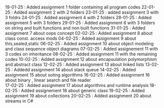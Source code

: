 19-01-25 : Added assignment 1 folder containing all program codes
22-01-25 : Added assignment 2 with 2 folders
23-01-25 : added assignment 3 with 3 foldrs 
24-01-25 : Added assignment 4 with 2 folders
28-01-25 : Added assignment 5 with 3 folders 
29-01-25 : Added assignment 6 with 3 folders on string and built functions and non built functions
31-01-25 : Added assignment 7 about oops concept
02-02-25 : Added assignment 8 about class const. access mods
04-02-25 : Added assignment 9 about this,sealed,static
06-02-25 : Added assignment 10 about object modeling and class sequence object diagrams 
07-02-25 : Added assignement 11 with 3 codes on inheritance
08-02-25 : Added assignment 11 with the remaining codes 
10-02-25 : Added assignment 12 about encapsulation polymorphism and abstract class 
12-02-25 : Added assignment 13 about linked lists
13-02-25 : Addedd assignment 14 about stack queue 
14-02-25 : Added assignment 15 about soting algorithms 
16-02-25 : Added assignment 16 about binary , linear search and file reader  
17-02-25 : Added assignment 17 about algorithms and runtime analysis
18-02-25 : Added assignement 18 about generic class 
19-02-25 : Added assignment 19 about collections
20-02-25 : Added assignment 20 about streams in C#
